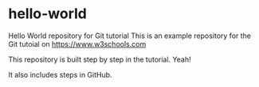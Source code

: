 # hello-world
Hello World repository for Git tutorial
This is an example repository for the Git tutoial on https://www.w3schools.com

This repository is built step by step in the tutorial.
Yeah!

It also includes steps in GitHub.


